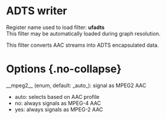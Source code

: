 <!-- automatically generated - do not edit, patch gpac/applications/gpac/gpac.c -->

# ADTS writer  
  
Register name used to load filter: __ufadts__  
This filter may be automatically loaded during graph resolution.  
  
This filter converts AAC streams into ADTS encapsulated data.  
  

# Options  {.no-collapse}  
  
<div markdown class="option">  
<a id="mpeg2">__mpeg2__</a> (enum, default: _auto_): signal as MPEG2 AAC  

- auto: selects based on AAC profile  
- no: always signals as MPEG-4 AAC  
- yes: always signals as MPEG-2 AAC  
</div>  
  
  
